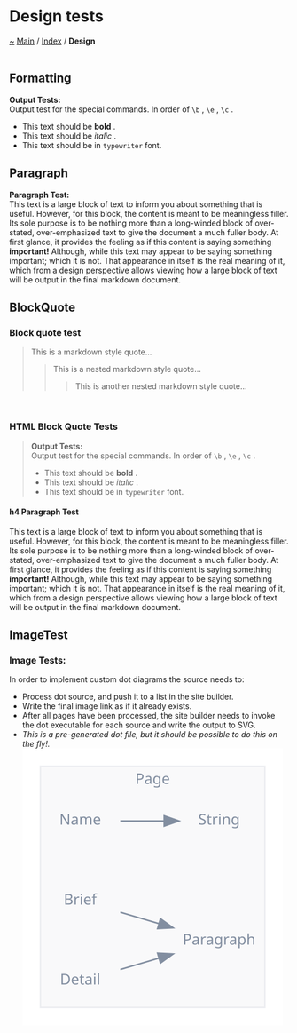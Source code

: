 <a id="design-tests"></a>
<h1>Design tests</h1>
<a id="Design"></a>
<a id="design-tests"></a>
<a href="https://github.com/CharlesCarley/MdDox">~</a>
<a href="indexpage.md#main">Main</a>
<span class="inline-text">/</span>
<a href="index.md#index">Index</a>
<span class="inline-text">/</span>
<span class="bold-text"><b>Design</b></span>
<br/>
<br/>
<a id="Design_1S02"></a>
<a id="formatting"></a>
<h2>Formatting</h2>
<span class="bold-text"><b>Output Tests:</b></span>
<br/>
<span class="inline-text">
 Output test for the special commands. In order of </span>
<code class="typewriter">\b</code>
<span class="inline-text">, </span>
<code class="typewriter">\e</code>
<span class="inline-text">, </span>
<code class="typewriter">\c</code>
<span class="inline-text">.</span>
<ul>
<li><span class="inline-text">This text should be </span>
<span class="bold-text"><b>bold</b></span>
<span class="inline-text">.</span>
</li>
<li><span class="inline-text">This text should be </span>
<span class="italic-text"><i>italic</i></span>
<span class="inline-text">.</span>
</li>
<li><span class="inline-text">This text should be in </span>
<code class="typewriter">typewriter</code>
<span class="inline-text"> font.</span>
</li>
</ul>
<a id="Design_1S03"></a>
<a id="paragraph"></a>
<h2>Paragraph</h2>
<span class="bold-text"><b>Paragraph Test:</b></span>
<br/>
<span class="inline-text">
 This text is a large block of text to inform you about something that is useful. However, for this block, the content is meant to be meaningless filler. Its sole purpose is to be nothing more than a long-winded block of over-stated, over-emphasized text to give the document a much fuller body. At first glance, it provides the feeling as if this content is saying something </span>
<span class="bold-text"><b>important!</b></span>
<span class="inline-text"> Although, while this text may appear to be saying something important; which it is not. That appearance in itself is the real meaning of it, which from a design perspective allows viewing how a large block of text will be output in the final markdown document. </span>
<br/>
<a id="Design_1S04"></a>
<a id="blockquote"></a>
<h2>BlockQuote</h2>
<a id="Design_1SSS01"></a>
<a id="block-quote-test"></a>
<h3>Block quote test</h3>
<blockquote>
<span class="inline-text">This is a markdown style quote... </span>
<blockquote>
<span class="inline-text">This is a nested markdown style quote... </span>
<blockquote>
<span class="inline-text">This is another nested markdown style quote... </span>
</blockquote>
</blockquote>
</blockquote>
<br/>
<a id="Design_1SS02"></a>
<a id="html-block-quote-tests"></a>
<h3>HTML Block Quote Tests</h3>
<blockquote>
<span class="bold-text"><b>Output Tests:</b></span>
<br/>
<span class="inline-text">
 Output test for the special commands. In order of </span>
<code class="typewriter">\b</code>
<span class="inline-text">, </span>
<code class="typewriter">\e</code>
<span class="inline-text">, </span>
<code class="typewriter">\c</code>
<span class="inline-text">.</span>
<ul>
<li><span class="inline-text">This text should be </span>
<span class="bold-text"><b>bold</b></span>
<span class="inline-text">.</span>
</li>
<li><span class="inline-text">This text should be </span>
<span class="italic-text"><i>italic</i></span>
<span class="inline-text">.</span>
</li>
<li><span class="inline-text">This text should be in </span>
<code class="typewriter">typewriter</code>
<span class="inline-text"> font. </span>
</li>
</ul>
</blockquote>
<a id="Design_1SS03"></a>
<a id="h4-paragraph-test"></a>
<h4>h4 Paragraph Test</h4>
<span class="inline-text">This text is a large block of text to inform you about something that is useful. However, for this block, the content is meant to be meaningless filler. Its sole purpose is to be nothing more than a long-winded block of over-stated, over-emphasized text to give the document a much fuller body. At first glance, it provides the feeling as if this content is saying something </span>
<span class="bold-text"><b>important!</b></span>
<span class="inline-text"> Although, while this text may appear to be saying something important; which it is not. That appearance in itself is the real meaning of it, which from a design perspective allows viewing how a large block of text will be output in the final markdown document.</span>
<a id="Design_1S05"></a>
<a id="imagetest"></a>
<h2>ImageTest</h2>
<a id="Design_1SS04"></a>
<a id="image-tests:"></a>
<h3>Image Tests:</h3>
<span class="inline-text">In order to implement custom dot diagrams the source needs to: </span>
<br/>
<ul>
<li><span class="inline-text">Process dot source, and push it to a list in the site builder.</span>
</li>
<li><span class="inline-text">Write the final image link as if it already exists.</span>
</li>
<li><span class="inline-text">After all pages have been processed, the site builder needs to invoke the dot executable for each source and write the output to SVG.</span>
</li>
<li><span class="italic-text"><i>This is a pre-generated dot file, but it should be possible to do this on the fly!.</i></span>
<br/>
<img src="../images/page-fragment.svg"/></li>
</ul>
</div>
</div>
</body>
</html>
